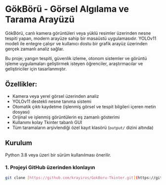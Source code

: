 # GökBörü - Görsel Algılama ve Tarama Arayüzü

GökBörü, canlı kamera görüntüleri veya yüklü resimler üzerinden nesne tespiti yapan, modern arayüze sahip bir masaüstü uygulamasıdır. YOLOv11 modeli ile entegre çalışır ve kullanıcı dostu bir grafik arayüz üzerinden gerçek zamanlı analiz sağlar.

Bu proje; yangın tespiti, güvenlik izleme, otonom sistemler ve görüntü işleme uygulamaları geliştirmek isteyen öğrenciler, araştırmacılar ve geliştiriciler için tasarlanmıştır.

## Özellikler:
* Kamera veya yerel görsel üzerinden analiz
* YOLOv11 destekli nesne tanıma sistemi
* Otomatik çıktı kaydetme (işlenmiş görsel ve tespit bilgileri içeren metin dosyası)
* Orijinal ve işlenmiş görüntülerin eş zamanlı gösterimi
* Kullanımı kolay Tkinter tabanlı GUI
* Tüm taramaların arşivlendiği özel kayıt klasörü (`output/` dizini altında)

## Kurulum
Python 3.8 veya üzeri bir sürüm kullanılması önerilir.

### 1. Projeyi GitHub üzerinden klonlayın
```bash
git clone [https://github.com/krayiros/GokBoru-Tkinter.git](https://github.com/krayiros/GokBoru-Tkinter.git)
